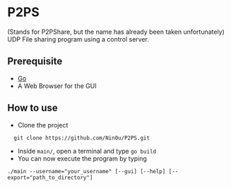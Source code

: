 # P2PS
(Stands for P2PShare, but the name has already been taken unfortunately)
UDP File sharing program using a control server.

## Prerequisite
- [Go](https://go.dev/)
- A Web Browser for the GUI

## How to use
- Clone the project
```
  git clone https://github.com/Nin0u/P2PS.git
```
- Inside `main/`, open a terminal and type `go build`
- You can now execute the program by typing
```
./main --username="your_username" [--gui] [--help] [--export="path_to_directory"]
```
